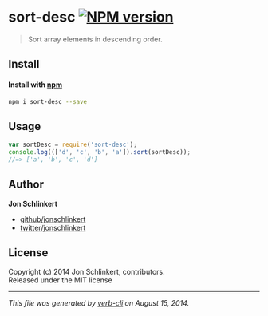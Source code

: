 # sort-desc [![NPM version](https://badge.fury.io/js/sort-desc.png)](http://badge.fury.io/js/sort-desc)

> Sort array elements in descending order.

## Install
#### Install with [npm](npmjs.org)

```bash
npm i sort-desc --save
```

## Usage

```js
var sortDesc = require('sort-desc');
console.log((['d', 'c', 'b', 'a']).sort(sortDesc));
//=> ['a', 'b', 'c', 'd']
```

## Author

**Jon Schlinkert**
 
+ [github/jonschlinkert](https://github.com/jonschlinkert)
+ [twitter/jonschlinkert](http://twitter.com/jonschlinkert) 

## License
Copyright (c) 2014 Jon Schlinkert, contributors.  
Released under the MIT license

***

_This file was generated by [verb-cli](https://github.com/assemble/verb-cli) on August 15, 2014._